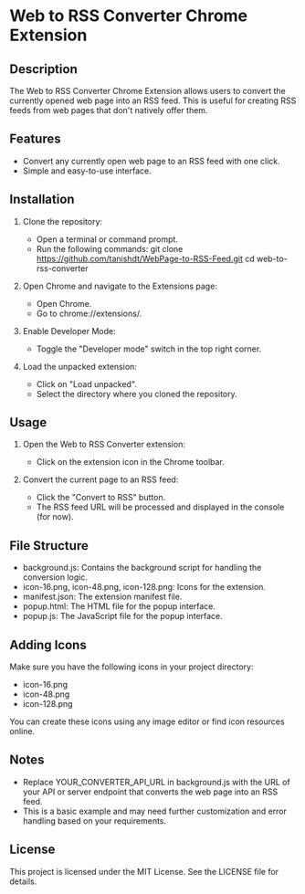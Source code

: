 Web to RSS Converter Chrome Extension
=====================================

Description
-----------
The Web to RSS Converter Chrome Extension allows users to convert the currently opened web page into an RSS feed. This is useful for creating RSS feeds from web pages that don't natively offer them.

Features
--------
- Convert any currently open web page to an RSS feed with one click.
- Simple and easy-to-use interface.

Installation
------------
1. Clone the repository:
   - Open a terminal or command prompt.
   - Run the following commands:
     git clone https://github.com/tanishdt/WebPage-to-RSS-Feed.git
     cd web-to-rss-converter

2. Open Chrome and navigate to the Extensions page:
   - Open Chrome.
   - Go to chrome://extensions/.

3. Enable Developer Mode:
   - Toggle the "Developer mode" switch in the top right corner.

4. Load the unpacked extension:
   - Click on "Load unpacked".
   - Select the directory where you cloned the repository.

Usage
-----
1. Open the Web to RSS Converter extension:
   - Click on the extension icon in the Chrome toolbar.

2. Convert the current page to an RSS feed:
   - Click the "Convert to RSS" button.
   - The RSS feed URL will be processed and displayed in the console (for now).

File Structure
--------------
- background.js: Contains the background script for handling the conversion logic.
- icon-16.png, icon-48.png, icon-128.png: Icons for the extension.
- manifest.json: The extension manifest file.
- popup.html: The HTML file for the popup interface.
- popup.js: The JavaScript file for the popup interface.

Adding Icons
------------
Make sure you have the following icons in your project directory:
- icon-16.png
- icon-48.png
- icon-128.png

You can create these icons using any image editor or find icon resources online.

Notes
-----
- Replace YOUR_CONVERTER_API_URL in background.js with the URL of your API or server endpoint that converts the web page into an RSS feed.
- This is a basic example and may need further customization and error handling based on your requirements.

License
-------
This project is licensed under the MIT License. See the LICENSE file for details.
